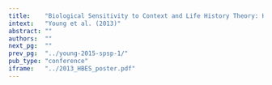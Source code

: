 ```yaml
---
title:    "Biological Sensitivity to Context and Life History Theory: How the same trait leads to different behavior."
intext:   "Young et al. (2013)"
abstract: ""
authors:  ""
next_pg:  ""
prev_pg:  "../young-2015-spsp-1/"
pub_type: "conference"
iframe:   "../2013_HBES_poster.pdf"
---
```

